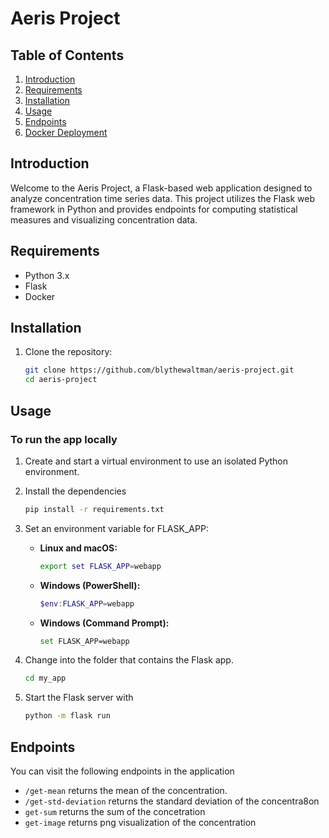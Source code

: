 # Aeris Project

## Table of Contents

1. [Introduction](#introduction)
2. [Requirements](#requirements)
3. [Installation](#installation)
4. [Usage](#usage)
5. [Endpoints](#endpoints)
6. [Docker Deployment](#docker-deployment)

## Introduction

Welcome to the Aeris Project, a Flask-based web application designed to analyze concentration time series data. This project utilizes the Flask web framework in Python and provides endpoints for computing statistical measures and visualizing concentration data.

## Requirements

- Python 3.x
- Flask
- Docker

## Installation

1. Clone the repository:
   ```bash
   git clone https://github.com/blythewaltman/aeris-project.git
   cd aeris-project
   ```

## Usage

### **To run the app locally**

1. Create and start a virtual environment to use an isolated Python environment.

2. Install the dependencies

   ```bash
   pip install -r requirements.txt
   ```

3. Set an environment variable for FLASK_APP:

   - **Linux and macOS:**

     ```bash
     export set FLASK_APP=webapp
     ```

   - **Windows (PowerShell):**

     ```powershell
     $env:FLASK_APP=webapp
     ```

   - **Windows (Command Prompt):**
     ```bash
     set FLASK_APP=webapp
     ```

4. Change into the folder that contains the Flask app.
   ```bash
   cd my_app
   ```
5. Start the Flask server with
   ```bash
   python -m flask run
   ```

## Endpoints

You can visit the following endpoints in the application

- `/get-mean` returns the mean of the concentration.
- `/get-std-deviation` returns the standard deviation of the concentra8on
- `get-sum` returns the sum of the concetration
- `get-image` returns png visualization of the concentration
